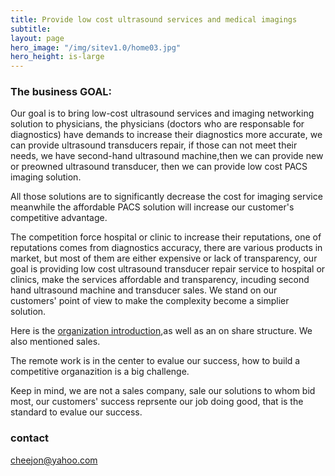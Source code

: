 ```yaml
---
title: Provide low cost ultrasound services and medical imagings
subtitle: 
layout: page
hero_image: "/img/sitev1.0/home03.jpg"
hero_height: is-large
---
```


### The business GOAL:

Our goal is to bring low-cost ultrasound services and imaging networking solution to physicians, the physicians (doctors who are responsable for diagnostics) have demands to increase their diagnostics more accurate, we can provide ultrasound transducers repair, if those can not meet their needs, we have second-hand ultrasound machine,then we can provide new or preowned ultrasound transducer, then we can provide low cost PACS imaging solution.

All those solutions are to significantly decrease the cost for imaging service meanwhile the affordable PACS solution will increase our customer's competitive advantage. 

The competition force hospital or clinic to increase their reputations, one of reputations comes from diagnostics accuracy, there are various products in market, but most of them are either expensive or lack of transparency, our goal is providing low cost ultrasound transducer repair service to hospital or clinics, make the services affordable and transparency, incuding second hand ultrasound machine and transducer sales. We stand on our customers' point of view to make the complexity become a simplier solution.

Here is the [organization introduction](/mission/organization),as well as an on share structure. We also mentioned sales.

The remote work is in the center to evalue our success, how to build a competitive organazition is a big challenge.

Keep in mind, we are not a sales company, sale our solutions to whom bid most, our customers' success reprsente our job doing good, that is the standard to evalue our success.

### contact

cheejon@yahoo.com
